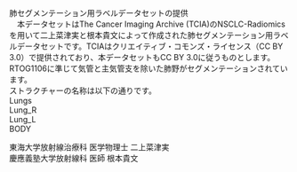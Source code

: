 肺セグメンテーション用ラベルデータセットの提供  
　本データセットはThe Cancer Imaging Archive (TCIA)のNSCLC-Radiomicsを用いて二上菜津実と根本貴文によって作成された肺セグメンテーション用ラベルデータセットです。TCIAはクリエイティブ・コモンズ・ライセンス（CC BY 3.0）で提供されており、本データセットもCC BY 3.0に従うものとします。RTOG1106に準じて気管と主気管支を除いた肺野がセグメンテーションされています。  
ストラクチャーの名称は以下の通りです。  
Lungs  
Lung_R  
Lung_L  
BODY  

東海大学放射線治療科 医学物理士 二上菜津実  
慶應義塾大学放射線科 医師 根本貴文